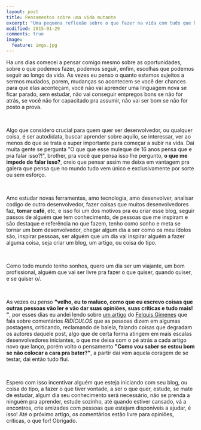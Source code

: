 ```yaml
---
layout: post
title: Pensamentos sobre uma vida mutante 
excerpt: "Uma pequena reflexão sobre o que fazer na vida com tudo que ha nela."
modified: 2015-01-29
comments: true
image:
  feature: imgs.jpg
---
```


Ha uns dias comecei a pensar comigo mesmo sobre as oportunidades, sobre o que podemos fazer, podemos seguir, enfim, escolhas que podemos seguir ao longo da vida. As vezes eu penso o quanto estamos sujeitos a sermos mudados, porem, mudanças so acontecem se você der chances para que elas aconteçam, você não vai aprender uma linguagem nova se ficar parado, sem estudar, não vai conseguir empregos bons se não for atrás, se você não for capacitado pra assumir, não vai ser bom se não for posto a prova. 

<br />

Algo que considero crucial para quem quer ser desenvolvedor, ou qualquer coisa, é ser autodidata, buscar aprender sobre aquilo, se interessar, ver ao menos do que se trata e super importante para começar a subir na vida. Dai muita gente se pergunta "O que que esse muleque de 16 anos pensa que e pra falar isso?!", brother, pra você que pensa isso lhe pergunto, **o que me impede de falar isso?**, creio que pensar assim me deixa em vantagem pra galera que pensa que no mundo tudo vem único e exclusivamente por sorte ou sem esforço. 

<br />

Amo estudar novas ferramentas, amo tecnologia, amo desenvolver, analisar codigo de outro desenvolvedor, fazer coisas que muitos desenvolvedores faz, **tomar café**, etc, e isso foi um dos motivos pra eu criar esse blog, seguir passos de alguém que tem conhecimento, de pessoas que me inspiram e são destaque e referência no que fazem, tenho como sonho e meta se tornar um bom desenvolvedor, chegar algum dia a ser como os meu ídolos são, inspirar pessoas, ser alguém que um dia vai inspirar alguém a fazer alguma coisa, seja criar um blog, um artigo, ou coisa do tipo.

<br />

Como todo mundo tenho sonhos, quero um dia ser um viajante, um bom profissional, alguém que vai ser livre pra fazer o que quiser, quando quiser, e se quiser o/. 

<br />

As vezes eu penso **"velho, eu to maluco, como que eu escrevo coisas que outras pessoas vão ler e vão dar suas opiniões, suas críticas e tudo mais! "**, por esses dias eu andei lendo sobre [um artigo](https://medium.com/@felquis/aprenda-portugues-antes-de-ter-um-blog-a2647d913a45) do [Felquis Gimenes](http://felquis.com/) que fala sobre comentários *RIDÍCULOS* que as pessoas dizem em algumas postagens, criticando, reclamando de balela, falando coisas que degradam os autores daquele post, algo que de certa forma atingem em mais escalas desenvolvedores iniciantes, o que me deixa com o pé atrás a cada artigo novo que lanço, porém volto o pensamento **"Como vou saber se estou bom se não colocar a cara pra bater?"**, a partir dai vem aquela coragem de se testar, dai então tudo flui. 

<br />

Espero com isso incentivar alguém que esteja iniciando com seu blog, ou coisa do tipo, a fazer o que tiver vontade, a ser o que quer, estude, se mate de estudar, algum dia seu conhecimento será necessário, não se prenda a ninguém pra aprender, estude sozinho, até quando estiver cansado, vá a encontros, crie amizades com pessoas que estejam disponíveis a ajudar, é isso! Até o próximo artigo, os comentários estão livre para opiniões, críticas, o que for! Obrigado.